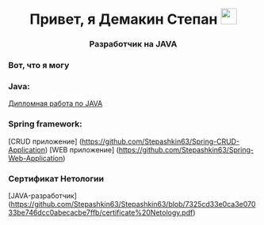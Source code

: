 <h1 align="center">Привет, я Демакин Степан</a> 
<img src="https://github.com/blackcater/blackcater/raw/main/images/Hi.gif" height="32"/></h1>

<h3 align="center">Разработчик на JAVA</h3>

### Вот, что я могу

### Java:
[Дипломная работа по JAVA](https://github.com/Stepashkin63/Netology-diplom)



### Spring framework:

[CRUD приложение] (https://github.com/Stepashkin63/Spring-CRUD-Application)
[WEB приложение] (https://github.com/Stepashkin63/Spring-Web-Application)


### Сертификат Нетологии
[JAVA-разработчик] (https://github.com/Stepashkin63/Stepashkin63/blob/7325cd33e0ca3e07033be746dcc0abecacbe7ffb/certificate%20Netology.pdf)